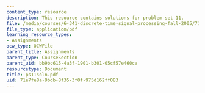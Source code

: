 ```yaml
---
content_type: resource
description: This resource contains solutions for problem set 11.
file: /media/courses/6-341-discrete-time-signal-processing-fall-2005/71e7fe8a9bdb8f353f0f975d162ff083_ps11soln.pdf
file_type: application/pdf
learning_resource_types:
- Assignments
ocw_type: OCWFile
parent_title: Assignments
parent_type: CourseSection
parent_uid: bb9bc615-4a3f-1901-b301-05cf57e460ca
resourcetype: Document
title: ps11soln.pdf
uid: 71e7fe8a-9bdb-8f35-3f0f-975d162ff083
---
```

